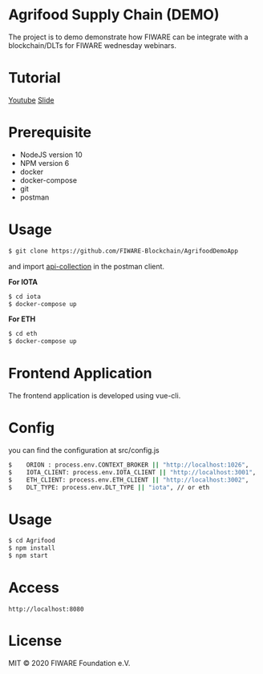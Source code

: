 # Agrifood Supply Chain (DEMO)

The project is to demo demonstrate how FIWARE can be integrate with a blockchain/DLTs for FIWARE wednesday webinars.

# Tutorial
[Youtube](https://www.youtube.com/watch?v=ITSxtlCmNhQ)
[Slide](https://www.slideshare.net/FI-WARE/fiware-wednesday-webinars-integrating-fiware-with-blockchaindlts)

# Prerequisite
  - NodeJS version 10
  - NPM version 6
  - docker
  - docker-compose
  - git
  - postman

# Usage
```sh
$ git clone https://github.com/FIWARE-Blockchain/AgrifoodDemoApp
```

and import [api-collection](https://github.com/FIWARE-Blockchain/AgrifoodDemoApp/blob/master/FIWARE%20Integration%20with%20Blockchain-DLTs.postman_collection.json) in the postman client.

**For IOTA**
```sh
$ cd iota
$ docker-compose up
```

**For ETH**
```sh
$ cd eth
$ docker-compose up
```

# Frontend Application
The frontend application is developed using vue-cli.
# Config
you can find the configuration at src/config.js 
```sh
$    ORION : process.env.CONTEXT_BROKER || "http://localhost:1026",
$    IOTA_CLIENT: process.env.IOTA_CLIENT || "http://localhost:3001",
$    ETH_CLIENT: process.env.ETH_CLIENT || "http://localhost:3002",
$    DLT_TYPE: process.env.DLT_TYPE || "iota", // or eth
```


# Usage
```sh
$ cd Agrifood
$ npm install
$ npm start
```
# Access
    http://localhost:8080
    
# License
MIT © 2020 FIWARE Foundation e.V.
